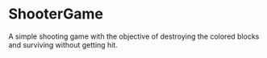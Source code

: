# ShooterGame
A simple shooting game with the objective of destroying the colored blocks and surviving without getting hit.
